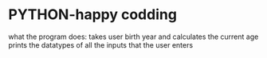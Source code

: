 # PYTHON-happy codding
what the program does:
takes user birth year and calculates the current age
prints the datatypes  of all the inputs that the user enters